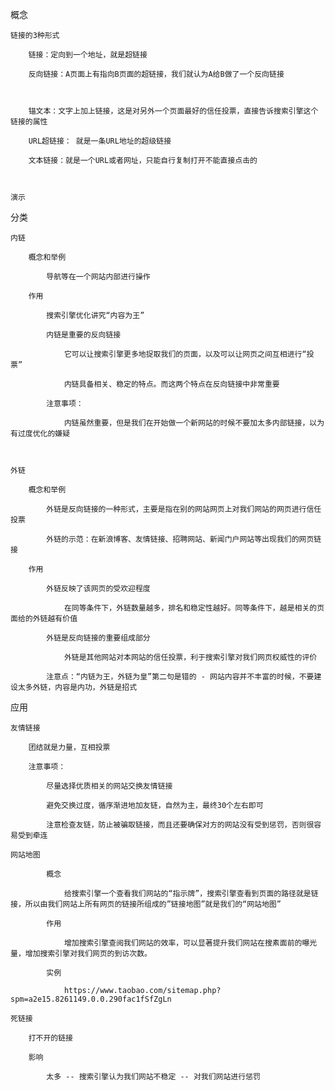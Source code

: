 概念

	链接的3种形式

		链接：定向到一个地址，就是超链接

		反向链接：A页面上有指向B页面的超链接，我们就认为A给B做了一个反向链接



		锚文本：文字上加上链接，这是对另外一个页面最好的信任投票，直接告诉搜索引擎这个链接的属性

		URL超链接： 就是一条URL地址的超级链接

		文本链接：就是一个URL或者网址，只能自行复制打开不能直接点击的



	演示

分类

	内链

		概念和举例

			导航等在一个网站内部进行操作

		作用

			搜索引擎优化讲究“内容为王”

			内链是重要的反向链接

				它可以让搜索引擎更多地捉取我们的页面，以及可以让网页之间互相进行“投票”

				内链具备相关、稳定的特点。而这两个特点在反向链接中非常重要

			注意事项：

				内链虽然重要，但是我们在开始做一个新网站的时候不要加太多内部链接，以为有过度优化的嫌疑



	外链

		概念和举例

			外链是反向链接的一种形式，主要是指在别的网站网页上对我们网站的网页进行信任投票

			外链的示范：在新浪博客、友情链接、招聘网站、新闻门户网站等出现我们的网页链接

		作用

			外链反映了该网页的受欢迎程度

				在同等条件下，外链数量越多，排名和稳定性越好。同等条件下，越是相关的页面给的外链越有价值

			外链是反向链接的重要组成部分

				外链是其他网站对本网站的信任投票，利于搜索引擎对我们网页权威性的评价

			注意点：“内链为王，外链为皇”第二句是错的 - 网站内容并不丰富的时候，不要建设太多外链，内容是内功，外链是招式

应用

	友情链接

		团结就是力量，互相投票

		注意事项：

			尽量选择优质相关的网站交换友情链接

			避免交换过度，循序渐进地加友链，自然为主，最终30个左右即可

			注意检查友链，防止被骗取链接，而且还要确保对方的网站没有受到惩罚，否则很容易受到牵连

	网站地图

		 	概念

		 		给搜索引擎一个查看我们网站的“指示牌”，搜索引擎查看到页面的路径就是链接，所以由我们网站上所有网页的链接所组成的”链接地图”就是我们的“网站地图”

			作用

				增加搜索引擎查阅我们网站的效率，可以显著提升我们网站在搜素面前的曝光量，增加搜索引擎对我们网页的到访次数。

			实例

				https://www.taobao.com/sitemap.php?spm=a2e15.8261149.0.0.290fac1fSfZgLn

	死链接

		打不开的链接

		影响

			太多 -- 搜索引擎认为我们网站不稳定 -- 对我们网站进行惩罚

